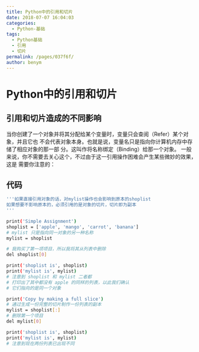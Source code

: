 ```yaml
---
title: Python中的引用和切片
date: 2018-07-07 16:04:03
categories: 
  - Python-基础
tags: 
  - Python基础
  - 引用
  - 切片
permalink: /pages/037f6f/
author: benym
---
```


# Python中的引用和切片

## 引用和切片造成的不同影响

当你创建了一个对象并将其分配给某个变量时，变量只会查阅（Refer）某个对象，并且它也
不会代表对象本身。也就是说，变量名只是指向你计算机内存中存储了相应对象的那一部
分。这叫作将名称绑定（Binding）给那一个对象。
一般来说，你不需要去关心这个，不过由于这一引用操作困难会产生某些微妙的效果，这是
需要你注意的：

## 代码

```bash
'''如果直接引用对象的话，对mylist操作也会影响到原本的shoplist
如果想要不影响原本的，必须引用的是对象的切片，切片即为副本
'''

print('Simple Assignment')
shoplist = ['apple', 'mango', 'carrot', 'banana']
# mylist 只是指向同一对象的另一种名称
mylist = shoplist

# 我购买了第一项项目，所以我将其从列表中删除
del shoplist[0]

print('shoplist is', shoplist)
print('mylist is', mylist)
# 注意到 shoplist 和 mylist 二者都
# 打印出了其中都没有 apple 的同样的列表，以此我们确认
# 它们指向的是同一个对象

print('Copy by making a full slice')
# 通过生成一份完整的切片制作一份列表的副本
mylist = shoplist[:]
# 删除第一个项目
del mylist[0]

print('shoplist is', shoplist)
print('mylist is', mylist)
# 注意到现在两份列表已出现不同
```
